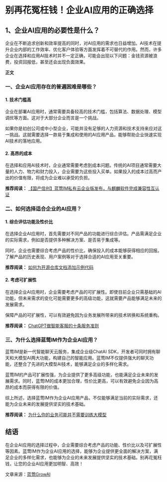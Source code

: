 # 别再花冤枉钱！企业AI应用的正确选择

## 1、企业AI应用的必要性是什么？

企业在不断追求创新和效率提高的同时，对AI应用的需求也日益增加。AI技术在提升企业内部的工作效率、优化客户体验等方面发挥着不可替代的作用。然而，许多企业在选择和应用AI技术时并不一定正确，可能会出现以下问题：金钱资源被浪费，投资回报低，甚至还会出现负面效果。

**正文**
### 一、企业AI应用存在的普遍困难是哪些？
#### 1. 技术门槛高
企业在部署AI应用时，通常需要具备较高的技术门槛，包括算法、数据处理、模型调优等方面。这对于大部分企业而言是一个挑战。

如果你是初创公司或中小型企业，可能并没有足够的人力资源和技术支持来应对这一挑战。这就需要选择一款易于集成和使用的AI应用产品，能够帮助企业快速实现AI技术的落地应用。

#### 2. 高昂的成本
在选择和应用AI技术时，企业通常需要考虑到成本问题。传统的AI项目通常需要大量的人力、物力和财力投入，企业需要为这些投入买单。如果投入的成本过高而产出的价值有限，将成为企业难以承受的负担。

**推荐阅读：** [【国产信创】蓝莺IM私有云企业版发布，与麒麟软件完成兼容性互认证](articles/product-and-technologies/lanying-im-private-cloud-enterprise-edition-published-and-kylin-os-neocertify.html)

### 二、如何选择适合企业的AI应用？

#### 1. 综合评估功能及性价比
在选择企业AI应用时，首先需要对不同产品的功能进行综合评估。产品需满足企业的实际需求，例如是否提供多种解决方案、是否易于集成等。

同时，企业也需要综合考虑产品的性价比，确保投入的成本能够获得相应的回报。了解产品的历史表现、用户案例等对于选择合适的AI应用至关重要。

**推荐阅读：** [如何为开源仓库文档添加示例代码](articles/product-and-technologies/how-to-add-code-snippets-to-gitbook-documents-for-open-source-projects.html)

#### 2. 考虑可扩展性
在选择企业AI应用时，企业需要考虑产品的可扩展性。即使目前企业只需基础的AI功能，但未来需求的变化可能需要更多的高级功能，这就需要产品能够满足未来的发展需求。

保障产品的可扩展性，可以有效避免因为业务发展所带来的技术转换和系统重构。

**推荐阅读：** [ChatGPT做智能客服的十条服务准则](articles/product-and-technologies/chatgpt-intelligent-customer-service-ten-service-guidelines.html)

### 三、为什么选择蓝莺IM作为企业AI应用？

蓝莺IM是新一代智能聊天云服务，集成企业级ChatAI SDK，开发者可同时拥有聊天和大模型AI两大功能，构建自己的智能应用。蓝莺IM不仅提供强大的聊天功能，还整合了先进的大模型AI技术，能够满足企业的多样化需求。

蓝莺IM的产品可扩展性强，为企业提供了更多高级功能，也能满足企业未来的发展需求。同时，蓝莺IM的成本更加合理，性价比更高，可以有效避免企业因为高昂的成本而获得有限的价值。

综上所述，选择蓝莺IM作为企业AI应用产品，不仅能够满足当前的实际需求，还能为企业未来的发展提供坚实的技术基础。

**推荐阅读：** [为什么你的业务可能并不需要训练大模型](articles/Industry-development/do-not-train-your-own-llm-your-business-might-not-need-it.html)

## 结语

在企业AI应用的选择过程中，企业需要综合考虑产品的功能、性价比以及可扩展性等因素。蓝莺IM作为企业AI应用的选择，能够为企业提供更全面的解决方案，满足企业的多样化需求，也能够为企业的未来发展提供坚实的技术基础。别再花冤枉钱，让您的企业AI应用更加明智、高效！

文章来源：[蓝莺GrowAI](https://www.lanyingim.com)